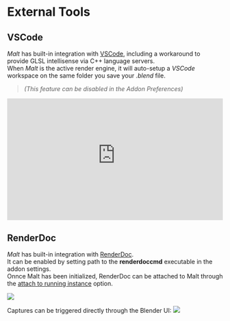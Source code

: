 # External Tools

## VSCode

*Malt* has built-in integration with [VSCode](https://code.visualstudio.com), including a workaround to provide GLSL intellisense via C++ language servers.  
When *Malt* is the active render engine, it will auto-setup a *VSCode* workspace on the same folder you save your *.blend* file.  
>*(This feature can be disabled in the Addon Preferences)*


<div style="position: relative; width: 100%; padding-top: 56.25%; /* 16:9 Aspect Ratio */">
<iframe style="position: absolute; top: 0; left: 0; bottom: 0;right: 0; width:100%; height:100%; margin:0; border:0;" 
src="https://www.youtube-nocookie.com/embed/UjsW7Ce0BKo" frameborder="0" allow="accelerometer; autoplay; clipboard-write; encrypted-media; gyroscope; picture-in-picture" allowfullscreen></iframe>
</div>

## RenderDoc

*Malt* has built-in integration with [RenderDoc](https://renderdoc.org).  
It can be enabled by setting path to the **renderdoccmd** executable in the addon settings.  
Onnce Malt has been initialized, RenderDoc can be attached to Malt through the [attach to running instance](https://renderdoc.org/docs/window/capture_connection.html) option.  

![](2022-04-02-18-02-24.png)

Captures can be triggered directly through the Blender UI:
![](2022-03-21-15-36-42.png)
